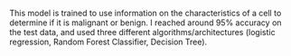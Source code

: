 This model is trained to use information on the characteristics of a cell to determine if it is malignant or benign. I reached around 95% accuracy on the test data, and used three different algorithms/architectures (logistic regression, Random Forest Classifier, Decision Tree). 
